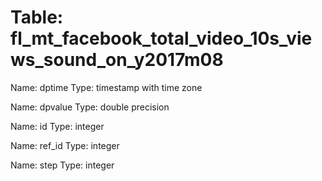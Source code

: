 Table: fl_mt_facebook_total_video_10s_views_sound_on_y2017m08
=============================================================

Name: dptime
Type: timestamp with time zone

Name: dpvalue
Type: double precision

Name: id
Type: integer

Name: ref_id
Type: integer

Name: step
Type: integer

